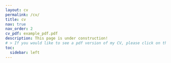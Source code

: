 ```yaml
---
layout: cv
permalink: /cv/
title: cv
nav: true
nav_order: 2
cv_pdf: example_pdf.pdf
description: This page is under construction!
# > If you would like to see a pdf version of my CV, please click on the `PDF` button above!
toc:
  sidebar: left
---
```


